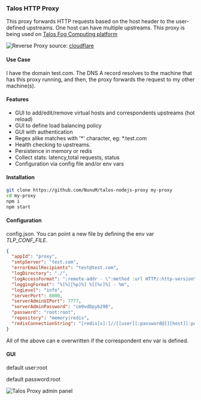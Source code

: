 ### Talos HTTP Proxy

This proxy forwards HTTP requests based on the host header to the user-defined upstreams. One host can have multiple 
upstreams. This proxy is being used on [Talos Fog Computing platform](https://talos.sh)

![Reverse Proxy](https://www.cloudflare.com/img/learning/cdn/glossary/reverse-proxy/reverse-proxy-flow.svg)
source: [cloudflare](https://www.cloudflare.com/learning/cdn/glossary/reverse-proxy/)

#### Use Case

I have the domain test.com. The DNS A record resolves to the machine that has this proxy running, and then, the proxy forwards the request to my other machine(s).

#### Features
* GUI to add/edit/remove virtual hosts and correspondents upstreams (hot reload)
* GUI to define load balancing policy
* GUI with authentication
* Regex alike matches with '*' character, eg: *.test.com
* Health checking to upstreams.
* Persistence in memory or redis
* Collect stats: latency,total requests, status
* Configuration via config file and/or env vars


#### Installation

```bash
git clone https://github.com/NunuM/talos-nodejs-proxy my-proxy
cd my-proxy
npm i
npm start
```

#### Configuration

config.json. You can point a new file by defining the env var *TLP_CONF_FILE*.

```json
{
  "appId": "proxy",
  "smtpServer": "test.com",
  "errorEmailRecipients": "test@test.com",
  "logDirectory": "./",
  "logAccessFormat": ":remote-addr - \":method :url HTTP/:http-version\" :status :content-length \":referrer\" \":user-agent\" :response-time",
  "loggingFormat": "%[%[[%p]%] %[[%c]%] - %m",
  "logLevel": "info",
  "serverPort": 8000,
  "serverAdminUIPort": 7777,
  "serverAdminPassword": "cm9vdDpyb290",
  "password": "root:root",
  "repository": "memory|redis", 
  "redisConnectionString": "[redis[s]:]//[[user][:password@]][host][:port][/db-number][?db=db-number[&password=bar[&option=value]]]"
}
```

All of the above can e overwritten if the correspondent env var is defined. 

#### GUI

default user:root

default password:root

![Talos Proxy admin panel](https://i.ibb.co/N72vdDq/Screenshot-2020-04-13-at-23-31-08.png)
